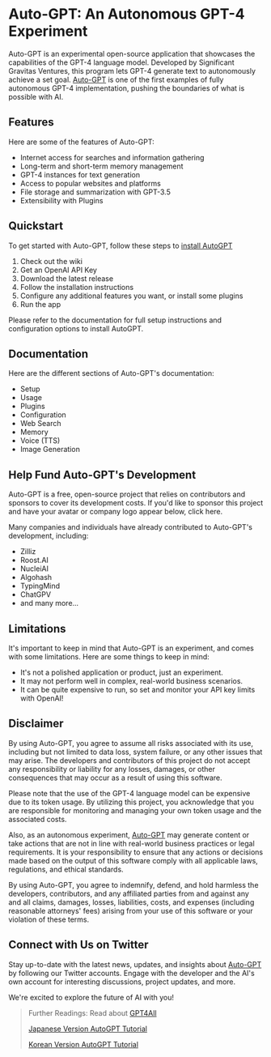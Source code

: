 # Auto-GPT: An Autonomous GPT-4 Experiment

Auto-GPT is an experimental open-source application that showcases the capabilities of the GPT-4 language model. Developed by Significant Gravitas Ventures, this program lets GPT-4 generate text to autonomously achieve a set goal. [Auto-GPT](https://docs.kanaries.net/articles/autogpt-4) is one of the first examples of fully autonomous GPT-4 implementation, pushing the boundaries of what is possible with AI.

## Features

Here are some of the features of Auto-GPT:

- Internet access for searches and information gathering
- Long-term and short-term memory management
- GPT-4 instances for text generation
- Access to popular websites and platforms
- File storage and summarization with GPT-3.5
- Extensibility with Plugins

## Quickstart

To get started with Auto-GPT, follow these steps to [install AutoGPT](https://docs.kanaries.net/articles/auto-gpt-install)

1. Check out the wiki
2. Get an OpenAI API Key
3. Download the latest release
4. Follow the installation instructions
5. Configure any additional features you want, or install some plugins
6. Run the app

Please refer to the documentation for full setup instructions and configuration options to install AutoGPT.

## Documentation

Here are the different sections of Auto-GPT's documentation:

- Setup
- Usage
- Plugins
- Configuration
- Web Search
- Memory
- Voice (TTS)
- Image Generation

## Help Fund Auto-GPT's Development

Auto-GPT is a free, open-source project that relies on contributors and sponsors to cover its development costs. If you'd like to sponsor this project and have your avatar or company logo appear below, click here.

Many companies and individuals have already contributed to Auto-GPT's development, including:

- Zilliz
- Roost.AI
- NucleiAI
- Algohash
- TypingMind
- ChatGPV
- and many more...

## Limitations

It's important to keep in mind that Auto-GPT is an experiment, and comes with some limitations. Here are some things to keep in mind:

- It's not a polished application or product, just an experiment.
- It may not perform well in complex, real-world business scenarios.
- It can be quite expensive to run, so set and monitor your API key limits with OpenAI!

## Disclaimer

By using Auto-GPT, you agree to assume all risks associated with its use, including but not limited to data loss, system failure, or any other issues that may arise. The developers and contributors of this project do not accept any responsibility or liability for any losses, damages, or other consequences that may occur as a result of using this software.

Please note that the use of the GPT-4 language model can be expensive due to its token usage. By utilizing this project, you acknowledge that you are responsible for monitoring and managing your own token usage and the associated costs. 

Also, as an autonomous experiment, [Auto-GPT](https://docs.kanaries.net/tutorials/ChatGPT/autogpt) may generate content or take actions that are not in line with real-world business practices or legal requirements. It is your responsibility to ensure that any actions or decisions made based on the output of this software comply with all applicable laws, regulations, and ethical standards. 

By using Auto-GPT, you agree to indemnify, defend, and hold harmless the developers, contributors, and any affiliated parties from and against any and all claims, damages, losses, liabilities, costs, and expenses (including reasonable attorneys' fees) arising from your use of this software or your violation of these terms.

## Connect with Us on Twitter

Stay up-to-date with the latest news, updates, and insights about [Auto-GPT](https://github.com/Significant-Gravitas/Auto-GPT) by following our Twitter accounts. Engage with the developer and the AI's own account for interesting discussions, project updates, and more.

We're excited to explore the future of AI with you!

> Further Readings: Read about [GPT4All](https://docs.kanaries.net/articles/gpt4all)
> 
> [Japanese Version AutoGPT Tutorial](https://lauragoodwin2.github.io/auto-gpt-ja)
> 
> [Korean Version AutoGPT Tutorial](https://lauragoodwin2.github.io/auto-gpt-ko)
